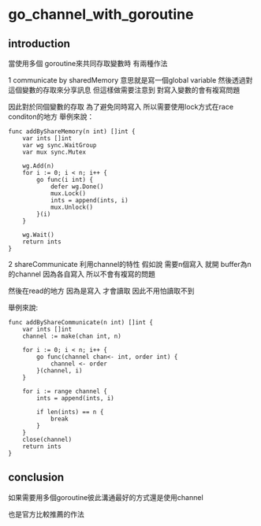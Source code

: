 # go_channel_with_goroutine
## introduction
當使用多個 goroutine來共同存取變數時 有兩種作法

1 communicate by sharedMemory
意思就是寫一個global variable
然後透過對這個變數的存取來分享訊息
但這樣做需要注意到
對寫入變數的會有複寫問題

因此對於同個變數的存取
為了避免同時寫入
所以需要使用lock方式在race conditon的地方
舉例來說：
```golang===
func addByShareMemory(n int) []int {
	var ints []int
	var wg sync.WaitGroup
	var mux sync.Mutex

	wg.Add(n)
	for i := 0; i < n; i++ {
		go func(i int) {
			defer wg.Done()
			mux.Lock()
			ints = append(ints, i)
			mux.Unlock()
		}(i)
	}

	wg.Wait()
	return ints
}
```

2 shareCommunicate
利用channel的特性
假如說 需要n個寫入 就開 buffer為n的channel
因為各自寫入 所以不會有複寫的問題

然後在read的地方 因為是寫入 才會讀取 
因此不用怕讀取不到

舉例來說:
```golang===
func addByShareCommunicate(n int) []int {
	var ints []int
	channel := make(chan int, n)

	for i := 0; i < n; i++ {
		go func(channel chan<- int, order int) {
			channel <- order
		}(channel, i)
	}

	for i := range channel {
		ints = append(ints, i)

		if len(ints) == n {
			break
		}
	}
	close(channel)
	return ints
}
```
## conclusion

如果需要用多個goroutine彼此溝通最好的方式還是使用channel

也是官方比較推薦的作法